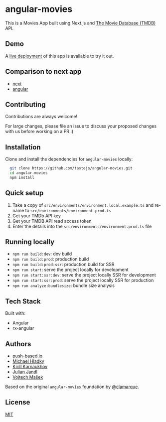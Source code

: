 # angular-movies

This is a Movies App built using Next.js and [The Movie Database (TMDB)](https://www.themoviedb.org/) API. 

## Demo

A [live deployment](https://angular-movies-a12d3.web.app/movies/popular) of this app is available to try it out.

## Comparison to next app

- [next](https://lighthouse-metrics.com/one-time-tests/61299c3173820a000836ac3b)
- [angular](https://lighthouse-metrics.com/one-time-tests/61299973401f0d0009349b33)

## Contributing

Contributions are always welcome! 

For large changes, please file an issue to discuss your proposed changes with us before working on a PR :)

## Installation 

Clone and install the dependencies for `angular-movies` locally:

```bash 
  git clone https://github.com/tastejs/angular-movies.git
  cd angular-movies 
  npm install
```

## Quick setup

1. Take a copy of `src/environments/environment.local.example.ts` and re-name to `src/environments/environment.prod.ts` 
2. Get your TMDb API key
3. Get your TMDB API read access token
4. Enter the details into the `src/environments/environment.prod.ts` file
    
## Running locally

* `npm run build:dev`: dev build
* `npm run build:prod`: production build
* `npm run build:prod:ssr`: production build for SSR
* `npm run start`: serve the project locally for development
* `npm run start:ssr:dev`: serve the project locally SSR for development
* `npm run start:ssr:prod`: serve the project locally SSR for production
* `npm run analyze:bundlesize`: bundle size analysis 

## Tech Stack

Built with: 

* Angular
* rx-angular
  
## Authors

- [push-based.io](https://push-based.io)
- [Michael Hladky](https://github.com/BioPhoton)
- [Kirill Karnaukhov](https://github.com/Karnaukhov-kh)
- [Julian Jandl](https://github.com/HoebbelsB)
- [Vojtech Mašek](https://github.com/vmasek)


Based on the original `angular-movies` foundation by [@clamarque](https://g9ithub.com/clamarque/angular-movies).
  
## License

[MIT](https://choosealicense.com/licenses/mit/)
